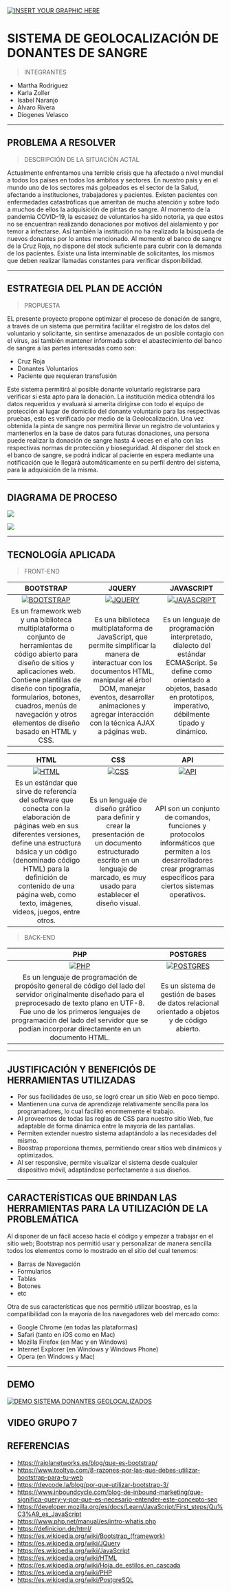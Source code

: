 [![INSERT YOUR GRAPHIC HERE](https://i.ibb.co/hccGk8B/12212.jpg)]()


# SISTEMA DE GEOLOCALIZACIÓN DE DONANTES DE SANGRE

> INTEGRANTES
 - Martha Rodriguez
 - Karla Zoller
 - Isabel Naranjo
 - Alvaro Rivera
 - Diogenes Velasco

---
## PROBLEMA A RESOLVER

> DESCRIPCIÓN DE LA SITUACIÓN ACTAL

Actualmente enfrentamos una terrible crisis que ha afectado a nivel mundial a todos los países en todos los ámbitos y sectores. En nuestro país y en el mundo uno de los sectores más golpeados es el sector de la Salud, afectando a instituciones, trabajadores y pacientes.
Existen pacientes con enfermedades catastróficas que ameritan de mucha atención y sobre todo a muchos de ellos la adquisición de pintas de sangre. Al momento de la pandemia COVID-19, la escasez de voluntarios ha sido notoria, ya que estos no se encuentran realizando donaciones por motivos del aislamiento y por temor a infectarse. Así también la institución no ha realizado la búsqueda de nuevos donantes por lo antes mencionado.
Al momento el banco de sangre de la Cruz Roja, no dispone del stock suficiente para cubrir con la demanda de los pacientes. Existe una lista interminable de solicitantes, los mismos que deben realizar llamadas constantes para verificar disponibilidad. 


---
## ESTRATEGIA DEL PLAN DE ACCIÓN

> PROPUESTA

EL presente proyecto propone optimizar el proceso de donación de sangre, a través de un sistema que permitirá facilitar el registro de los datos del voluntario y solicitante, sin sentirse amenazados de un posible contagio con el virus, así también mantener informada sobre el abastecimiento del banco de sangre a las partes interesadas como son:

 - Cruz Roja
 - Donantes Voluntarios
 - Paciente que requieran transfusión
 
Este sistema permitirá al posible donante voluntario registrarse para verificar si esta apto para la donación. La institución médica obtendrá los datos requeridos y evaluará si amerita dirigirse con todo el equipo de protección al lugar de domicilio del donante voluntario para las respectivas pruebas, esto es verificado por medio de la Geolocalización. 
Una vez obtenida la pinta de sangre nos permitirá llevar un registro de voluntarios y mantenerlos en la base de datos para futuras donaciones, una persona puede realizar la donación de sangre hasta 4 veces en el año con las respectivas normas de protección y bioseguridad.
Al disponer del stock en el banco de sangre, se podrá indicar al paciente en espera mediante una notificación que le llegará automáticamente en su perfil dentro del sistema, para la adquisición de la misma.


---
## DIAGRAMA DE PROCESO
[![](https://i.ibb.co/cyc3Fg1/PROCESO1.png)]()

[![](https://i.ibb.co/NSWTRGt/PROCESO2.png)]()


---
## TECNOLOGÍA APLICADA

> FRONT-END

| **BOOTSTRAP**| **JQUERY**| **JAVASCRIPT** |
| :---: | :---: | :---: |
| [![BOOTSTRAP](https://i.ibb.co/61r1KS7/bootstrap2.png?v=3&s=200)](https://getbootstrap.com/)    | [![JQUERY](https://i.ibb.co/9ZfD4pC/jquery1.png?v=3&s=200)](https://jquery.com/) | [![JAVASCRIPT](https://i.ibb.co/0JdBKBK/js-logo.png?v=3&s=200)](https://www.javascript.com/)  |
| Es un framework web y una biblioteca multiplataforma o conjunto de herramientas de código abierto para diseño de sitios y aplicaciones web. Contiene plantillas de diseño con tipografía, formularios, botones, cuadros, menús de navegación y otros elementos de diseño basado en HTML y CSS. | Es una biblioteca multiplataforma de JavaScript, que permite simplificar la manera de interactuar con los documentos HTML, manipular el árbol DOM, manejar eventos, desarrollar animaciones y agregar interacción con la técnica AJAX a páginas web.| Es un lenguaje de programación interpretado, dialecto del estándar ECMAScript. Se define como orientado a objetos, basado en prototipos, imperativo, débilmente tipado y dinámico. |

| **HTML**| **CSS** | **API** |
| :---: | :---: | :---: |
| [![HTML](https://i.ibb.co/xhNjjLy/HTML.png?v=3&s=200)](https://www.w3schools.com/html/) | [![CSS](https://i.ibb.co/q7rkD2p/logo-css3.png?v=3&s=200)](http://css.org.pa/)  |[![API](https://i.ibb.co/tmQ1QDm/kisspng-application-programming-interface-representational-api-icon-5b4e07a25620d6-0714815615318404183528.jpg?v=3&s=200)](https://www.abc.es/tecnologia/consultorio/20150216/abci--201502132105.html?ref=https%3A%2F%2Fwww.google.com%2F)  |
| Es un estándar que sirve de referencia del software que conecta con la elaboración de páginas web en sus diferentes versiones, define una estructura básica y un código (denominado código HTML) para la definición de contenido de una página web, como texto, imágenes, videos, juegos, entre otros. | Es un lenguaje de diseño gráfico para definir y crear la presentación de un documento estructurado escrito en un lenguaje de marcado, es muy usado para establecer el diseño visual. |API son un conjunto de comandos, funciones y protocolos informáticos que permiten a los desarrolladores crear programas específicos para ciertos sistemas operativos. |


> BACK-END

| **PHP**| **POSTGRES**|
| :---: | :---: |
| [![PHP](https://i.ibb.co/yfNd4vN/php45.jpg?v=3&s=200)](https://www.postgresql.org/)    | [![POSTGRES](https://i.ibb.co/2dv0HWP/image-2020-05-23-T21-25-05-686-Z.png?v=3&s=200)](https://jquery.com/) |
| Es un lenguaje de programación de propósito general de código del lado del servidor originalmente diseñado para el preprocesado de texto plano en UTF-8. Fue uno de los primeros lenguajes de programación del lado del servidor que se podían incorporar directamente en un documento HTML. | Es un sistema de gestión de bases de datos relacional orientado a objetos y de código abierto. |


---
## JUSTIFICACIÓN Y BENEFICIÓS DE HERRAMIENTAS UTILIZADAS
 - Por sus facilidades de uso, se logró crear un sitio Web en poco tiempo.
 - Mantienen una curva de aprendizaje relativamente sencilla para los programadores, lo cual facilitó enormemente el trabajo.
 - Al proveernos de todas las reglas de CSS para nuestro sitio Web, fue adaptable de forma dinámica entre la mayoría de las pantallas.
 - Permiten extender nuestro sistema adaptándolo a las necesidades del mismo.
 - Boostrap proporciona themes, permitiendo crear sitios web dinámicos y optimizados.
 - Al ser responsive, permite visualizar el sistema desde cualquier dispositivo móvil, adaptándose perfectamente a sus diseños.


---
## CARACTERÍSTICAS QUE BRINDAN LAS HERRAMIENTAS PARA LA UTILIZACIÓN DE LA PROBLEMÁTICA

Al disponer de un fácil acceso hacia el código y empezar a trabajar en el sitio web; Bootstrap nos permitió usar y personalizar de manera sencilla todos los elementos como lo mostrado en el sitio del cual tenemos:

 - Barras de Navegación
 - Formularios
 - Tablas
 - Botones
 - etc

Otra de sus características que nos permitió utilizar boostrap, es la compatibilidad con la mayoría de los navegadores web del mercado como:
 - Google Chrome (en todas las plataformas)
 - Safari (tanto en iOS como en Mac)
 - Mozilla Firefox (en Mac y en Windows)
 - Internet Explorer (en Windows y Windows Phone)
 - Opera (en Windows y Mac)

---
## DEMO
[![DEMO SISTEMA DONANTES GEOLOCALIZADOS](https://i.ibb.co/TkY8MrF/BOTN.png)](https://isaisi9.github.io/Proyecto/login.html)


## VIDEO GRUPO 7


## REFERENCIAS
 - https://raiolanetworks.es/blog/que-es-bootstrap/
 - https://www.tooltyp.com/8-razones-por-las-que-debes-utilizar-bootstrap-para-tu-web
 - https://devcode.la/blog/por-que-utilizar-bootstrap-3/
 - https://www.inboundcycle.com/blog-de-inbound-marketing/que-significa-query-y-por-que-es-necesario-entender-este-concepto-seo
 - https://developer.mozilla.org/es/docs/Learn/JavaScript/First_steps/Qu%C3%A9_es_JavaScript
 - https://www.php.net/manual/es/intro-whatis.php
 - https://definicion.de/html/
 - https://es.wikipedia.org/wiki/Bootstrap_(framework)
 - https://es.wikipedia.org/wiki/JQuery
 - https://es.wikipedia.org/wiki/JavaScript
 - https://es.wikipedia.org/wiki/HTML
 - https://es.wikipedia.org/wiki/Hoja_de_estilos_en_cascada
 - https://es.wikipedia.org/wiki/PHP
 - https://es.wikipedia.org/wiki/PostgreSQL
 
